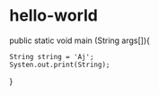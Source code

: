 # hello-world

public static void main (String args[]){
    
    String string = 'Aj';
    Systen.out.print(String);
  
}
